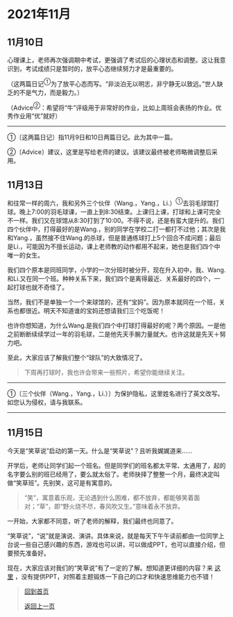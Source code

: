 # 2021年11月

## 11月10日

心理课上，老师再次强调期中考试，更强调了考试后的心理状态和调整。这让我意识到，考试成绩只是暂时的，放平心态继续努力才是最重要的。

（这两篇日记<sup>①</sup>为了放平心态而写。“非淡泊无以明志，非宁静无以致远。”世人缺乏的不是气力，而是毅力。）

（Advice<sup>②</sup>：希望将“牛”评级用于非常好的作业，比如上周班会表扬的作业。优秀作业用“优”就好）

---

①〔这两篇日记〕指11月9日和10日两篇日记。此为其中一篇。

②〔Advice〕建议，这里是写给老师的建议。该建议最终被老师略微调整后采用。

## 11月13日

和往常一样的周六，我和另外三个伙伴（Wang.，Yang.，Li.）<sup>①</sup>去羽毛球馆打球。晚上7:00的羽毛球课，一直上到8:30结束。上课归上课，打球和上课可完全不一样。我们又在球馆从8:30打到了10:00。不得不说，还是有蛮大提升的。我们四个伙伴中，打得最好的是Wang.，别的同学在学校二打一都打不过他；其次是我和Yang.，虽然接不住Wang.的杀球，但是普通练球打上5个回合不成问题；最后是Li.，可能因为不擅长运动，课上老师教的动作都用不起来，她也是我们四个中唯一的女生。

我们四个原本是同班同学，小学的一次分班时被分开，现在升入初中，我、Wang.和Li.又在同一个班。种种关系下来，我们四个是离得最近、关系最好的四个，一起打球也就不奇怪了。

当然，我们不是单独一个一个来球馆的，还有“宝妈”。因为原本就同在一个班，关系也都很近。明天不知道谁的宝妈还想请我们三个吃饭呢！

也许你想知道，为什么Wang.是我们四个中打球打得最好的呢？两个原因。一是他之前断断续续学过一年的羽毛球，二是他先天手腕力量就大。也许这就是先天＋努力吧。

至此，大家应该了解我们整个“球队”的大致情况了。

> 下周再打球时，我也许会带来一些照片，希望你能继续关注。

---

①〔三个伙伴（Wang.，Yang.，Li.）〕为保护隐私，这里姓名进行了英文改写。如您认为侵权，请与我联系。

---

## 11月15日

今天是“笑草说”启动的第一天。什么是“笑草说”？且听我娓娓道来……

开学后，老师让同学们起一个班名。但是同学们的班名都太平常、太通用了，起的名字要么别的班已经用了，要么就太俗了。老师抉择了整整一个月，最终决定叫做“笑草班”。先别笑，这可是有寓意的。

>   “笑”，寓意着乐观，无论遇到什么困难，都不放弃，都能够笑着面对；“草”，即“野火烧不尽，春风吹又生。”意味着永不放弃。

一开始，大家都不同意，听了老师的解释，我们最终也同意了。

“笑草说”，“说”就是演说、演讲。具体来说，就是每天下午午读前都由一位同学上台说一些自己感兴趣的东西，游戏也可以讲，可以做成PPT，也可以直接介绍，但要预先准备好。

现在，大家应该对我们的“笑草说”有了一定的了解。想知道更详细的内容？来 [这里](../杂项/笑草说.md) ，没有提供PPT，对照着主题锻炼一下自己的口才和快速思维能力也不错！

>  [回到首页](../README.md)
>
>  <a href="#" onClick="javascript :history.back(-1);">返回上一页</a>
